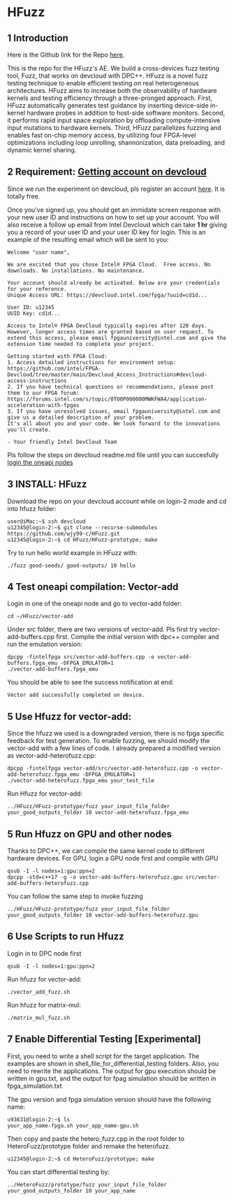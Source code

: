 # HFuzz

## 1 Introduction

Here is the Github link for the Repo [here](https://github.com/wjy99-c/HFuzz).

This is the repo for the HFuzz's AE. We build a cross-devices fuzz testing tool, Fuzz, that works on devcloud with DPC++. HFuzz is a novel fuzz testing technique to enable efficient testing on real heterogeneous architectures. HFuzz aims to increase both the observability of hardware kernels and testing efficiency through a three-pronged approach. First, HFuzz automatically generates test guidance by inserting device-side in-kernel hardware probes in addition to host-side software monitors. Second, it performs rapid input space exploration by offloading compute-intensive input mutations to hardware kernels. Third, HFuzz parallelizes fuzzing and enables fast on-chip memory access, by utilizing four FPGA-level optimizations including loop unrolling, shannonization, data preloading, and dynamic kernel sharing.

## 2 Requirement: [Getting account on devcloud](https://github.com/intel/FPGA-Devcloud/blob/master/main/Devcloud_Access_Instructions/README.md)

Since we run the experiment on devcloud, pls register an account [here](https://devcloud.intel.com/oneapi/get_started/). It is totally free.

Once you've signed up, you should get an immidate screen response with your new user ID and instructions on how to set up your account. You will also receive a follow up email from Intel Devcloud which can take **1 hr** giving you a record of your user ID and your user ID key for login. This is an example of the resulting email which will be sent to you:

```
Welcome "user name",

We are excited that you chose Intel® FPGA Cloud.  Free access. No downloads. No installations. No maintenance. 

Your account should already be activated. Below are your credentials for your reference. 
Unique Access URL: https://devcloud.intel.com/fpga/?uuid=cd1d...

User ID: u12345
UUID Key: cd1d...

Access to Intel® FPGA DevCloud typically expires after 120 days. However, longer access times are granted based on user request. To extend this access, please email fpgauniversity@intel.com and give the extension time needed to complete your project.

Getting started with FPGA Cloud:
1. Access detailed instructions for environment setup: https://github.com/intel/FPGA-Devcloud/tree/master/main/Devcloud_Access_Instructions#devcloud-access-instructions
2. If you have technical questions or recommendations, please post them to our FPGA forum: https://forums.intel.com/s/topic/0TO0P000000MWKFWA4/application-acceleration-with-fpgas
3. If you have unresolved issues, email fpgauniversity@intel.com and give us a detailed description of your problem.
It's all about you and your code. We look forward to the innovations you'll create.

- Your friendly Intel DevCloud Team 
```

Pls follow the steps on devcloud readme.md file until you can succesfully [login the oneapi nodes](https://github.com/intel/FPGA-Devcloud/blob/master/main/Devcloud_Access_Instructions/README.md#50-connecting-to-servers-running-fpga-development-software)

## 3 INSTALL: HFuzz

Download the repo on your devcloud account while on login-2 mode and cd into hfuzz folder:
```
user@iMac:~$ ssh devcloud
u12345@login-2:~$ git clone --recurse-submodules https://github.com/wjy99-c/HFuzz.git
u12345@login-2:~$ cd HFuzz/HFuzz-prototype; make
```
Try to run hello world example in HFuzz with:

```
./fuzz good-seeds/ good-outputs/ 10 hello
```

## 4 Test oneapi compilation: Vector-add

Login in one of the oneapi node and go to vector-add folder:

```
cd ~/HFuzz/vector-add
```
Under src folder, there are two versions of vector-add. Pls first try vector-add-buffers.cpp first. Complie the initial version with dpc++ compiler and run the emulation version:

```
dpcpp -fintelfpga src/vector-add-buffers.cpp -o vector-add-buffers.fpga_emu -DFPGA_EMULATOR=1
./vector-add-buffers.fpga_emu
```
You should be able to see the success notification at end:
```
Vector add successfully completed on device.
```

## 5 Use Hfuzz for vector-add:

Since the hfuzz we used is a downgraded version, there is no fpga specific feedback for test generation. To enable fuzzing, we should modify the vector-add with a few lines of code. I already prepared a modified version as vector-add-heterofuzz.cpp:
```
dpcpp -fintelfpga vector-add/src/vector-add-heterofuzz.cpp -o vector-add-heterofuzz.fpga_emu -DFPGA_EMULATOR=1
./vector-add-heterofuzz.fpga_emu your_test_file
```
Run Hfuzz for vector-add:
```
../HFuzz/HFuzz-prototype/fuzz your_input_file_folder your_good_outputs_folder 10 vector-add-heterofuzz.fpga_emu 
```


## 5 Run Hfuzz on GPU and other nodes

Thanks to DPC++, we can compile the same kernel code to different hardware devices. For GPU, login a GPU node first and compile with GPU
```
qsub -I -l nodes=1:gpu:ppn=2
dpcpp -std=c++17 -g -o vector-add-buffers-heterofuzz.gpu src/vector-add-buffers-heterofuzz.cpp
```
You can follow the same step to invoke fuzzing
```
../HFuzz/HFuzz-prototype/fuzz your_input_file_folder your_good_outputs_folder 10 vector-add-buffers-heterofuzz.gpu
```

## 6 Use Scripts to run Hfuzz
Login in to DPC node first
```
qsub -I -l nodes=1:gpu:ppn=2
```
Run hfuzz for vector-add:
```
./vector_add_fuzz.sh
```
Run hfuzz for matrix-mul:
```
./matrix_mul_fuzz.sh
```

## 7 Enable Differential Testing [Experimental]

First, you need to write a shell script for the target application. The examples are shown in shell_file_for_differential_testing folders. Also, you need to rewrite the applications. The output for gpu execution should be written in gpu.txt, and the output for fpag simulation should be written in fpga_simulation.txt

The gpu version and fpga simulation version should have the following name:
```
u93631@login-2:~$ ls
your_app_name-fpga.sh your_app_name-gpu.sh
```

Then copy and paste the hetero_fuzz.cpp in the root folder to HeteroFuzz/prototype folder and remake the heterofuzz.
```
u12345@login-2:~$ cd HeteroFuzz/prototype; make
```

You can start differential testing by:
```
../HeteroFuzz/prototype/fuzz your_input_file_folder your_good_outputs_folder 10 your_app_name
```
